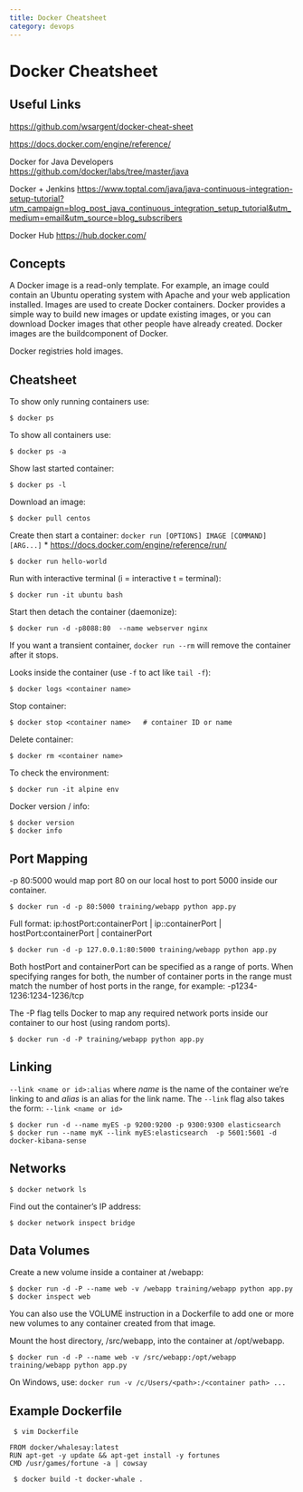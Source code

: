 ```yaml
---
title: Docker Cheatsheet
category: devops
---
```

# Docker Cheatsheet

## Useful Links

https://github.com/wsargent/docker-cheat-sheet

https://docs.docker.com/engine/reference/

Docker for Java Developers
https://github.com/docker/labs/tree/master/java

Docker + Jenkins
https://www.toptal.com/java/java-continuous-integration-setup-tutorial?utm_campaign=blog_post_java_continuous_integration_setup_tutorial&utm_medium=email&utm_source=blog_subscribers

Docker Hub
https://hub.docker.com/

## Concepts

A Docker image is a read-only template. For example, an image could contain an Ubuntu operating system with Apache and your web application installed. Images are used to create Docker containers. Docker provides a simple way to build new images or update existing images, or you can download Docker images that other people have already created. Docker images are the buildcomponent of Docker.

Docker registries hold images.

## Cheatsheet

To show only running containers use:

	$ docker ps

To show all containers use:

	$ docker ps -a

Show last started container:

	$ docker ps -l

Download an image:

	$ docker pull centos

Create then start a container: `docker run [OPTIONS] IMAGE [COMMAND] [ARG...]`
	* https://docs.docker.com/engine/reference/run/
	
	$ docker run hello-world

Run with interactive terminal (i = interactive t = terminal):

	$ docker run -it ubuntu bash

Start then detach the container (daemonize):

	$ docker run -d -p8088:80  --name webserver nginx

If you want a transient container, `docker run --rm` will remove the container after it stops.

Looks inside the container (use `-f` to act like `tail -f`):

	$ docker logs <container name>

Stop container:

	$ docker stop <container name>   # container ID or name

Delete container:

	$ docker rm <container name>

To check the environment:

	$ docker run -it alpine env 

Docker version / info:

	$ docker version
	$ docker info


## Port Mapping

-p 80:5000  would map port 80 on our local host to port 5000 inside our container.

	$ docker run -d -p 80:5000 training/webapp python app.py

Full format: ip:hostPort:containerPort | ip::containerPort | hostPort:containerPort | containerPort

	$ docker run -d -p 127.0.0.1:80:5000 training/webapp python app.py

Both hostPort and containerPort can be specified as a range of ports. When specifying ranges for both, the number of container ports in the range must match the number of host ports in the range, for example: -p1234-1236:1234-1236/tcp

The -P flag tells Docker to map any required network ports inside our container to our host (using random ports).

	$ docker run -d -P training/webapp python app.py

## Linking

`--link <name or id>:alias` where *name* is the name of the container we’re linking to and *alias* is an alias for the link name.
The `--link` flag also takes the form: `--link <name or id>`

	$ docker run -d --name myES -p 9200:9200 -p 9300:9300 elasticsearch
	$ docker run --name myK --link myES:elasticsearch  -p 5601:5601 -d docker-kibana-sense

## Networks

	$ docker network ls

Find out the container’s IP address:

	$ docker network inspect bridge

## Data Volumes

Create a new volume inside a container at /webapp:

	$ docker run -d -P --name web -v /webapp training/webapp python app.py
	$ docker inspect web

You can also use the VOLUME instruction in a Dockerfile to add one or more new volumes to any container created from that image.

Mount the host directory, /src/webapp, into the container at /opt/webapp.

	$ docker run -d -P --name web -v /src/webapp:/opt/webapp training/webapp python app.py

On Windows, use:  `docker run -v /c/Users/<path>:/<container path> ...`

## Example Dockerfile

     $ vim Dockerfile

```docker
FROM docker/whalesay:latest
RUN apt-get -y update && apt-get install -y fortunes
CMD /usr/games/fortune -a | cowsay
```

     $ docker build -t docker-whale .
     
